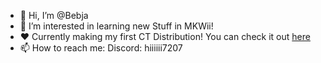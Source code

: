 - 👋 Hi, I’m @Bebja
- 👀 I’m interested in learning new Stuff in MKWii!
- ❤️ Currently making my first CT Distribution! You can check it out [here](https://wiki.tockdom.com/wiki/Bebja_Kart_Wii)
- 📫 How to reach me:
  Discord: hiiiiii7207

<!---
Bebja/Bebja is a ✨ special ✨ repository because its `README.md` (this file) appears on your GitHub profile.
You can click the Preview link to take a look at your changes.
--->
